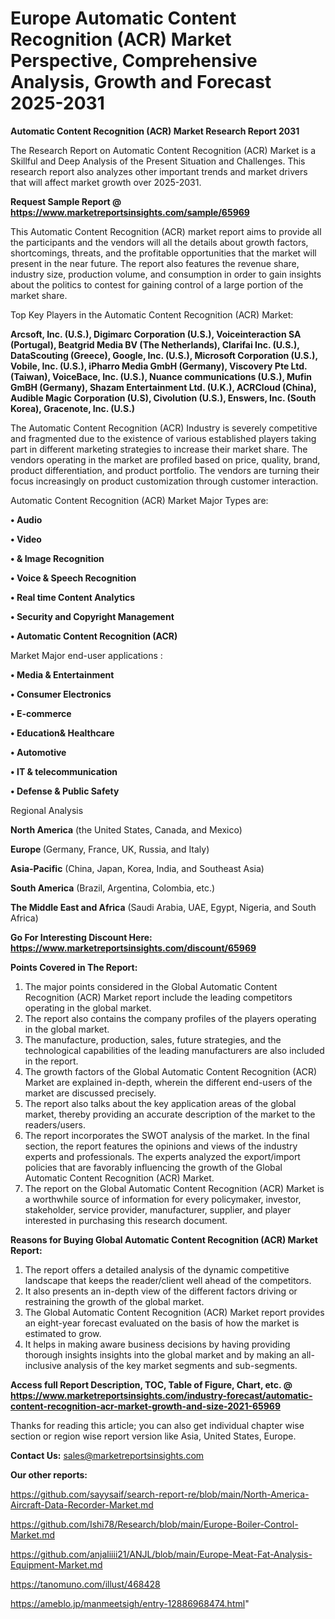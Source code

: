 # Europe Automatic Content Recognition (ACR) Market Perspective, Comprehensive Analysis, Growth and Forecast 2025-2031

<strong>Automatic Content Recognition (ACR) Market Research Report 2031</strong>

The Research Report on Automatic Content Recognition (ACR) Market is a Skillful and Deep Analysis of the Present Situation and Challenges. This research report also analyzes other important trends and market drivers that will affect market growth over 2025-2031.

<strong>Request Sample Report @ <a href=https://www.marketreportsinsights.com/sample/65969>https://www.marketreportsinsights.com/sample/65969</a></strong>

This Automatic Content Recognition (ACR) market report aims to provide all the participants and the vendors will all the details about growth factors, shortcomings, threats, and the profitable opportunities that the market will present in the near future. The report also features the revenue share, industry size, production volume, and consumption in order to gain insights about the politics to contest for gaining control of a large portion of the market share.

Top Key Players in the Automatic Content Recognition (ACR) Market:

<strong>Arcsoft, Inc. (U.S.), Digimarc Corporation (U.S.), Voiceinteraction SA (Portugal), Beatgrid Media BV (The Netherlands), Clarifai Inc. (U.S.), DataScouting (Greece), Google, Inc. (U.S.), Microsoft Corporation (U.S.), Vobile, Inc. (U.S.), iPharro Media GmbH (Germany), Viscovery Pte Ltd. (Taiwan), VoiceBace, Inc. (U.S.), Nuance communications (U.S.), Mufin GmBH (Germany), Shazam Entertainment Ltd. (U.K.), ACRCloud (China), Audible Magic Corporation (U.S), Civolution (U.S.), Enswers, Inc. (South Korea), Gracenote, Inc. (U.S.)</strong>

The Automatic Content Recognition (ACR) Industry is severely competitive and fragmented due to the existence of various established players taking part in different marketing strategies to increase their market share. The vendors operating in the market are profiled based on price, quality, brand, product differentiation, and product portfolio. The vendors are turning their focus increasingly on product customization through customer interaction.

Automatic Content Recognition (ACR) Market Major Types are:

<strong>• Audio

• Video

• & Image Recognition

• Voice & Speech Recognition

• Real time Content Analytics

• Security and Copyright Management

• Automatic Content Recognition (ACR)</strong>

Market Major end-user applications :

<strong>• Media & Entertainment

• Consumer Electronics

• E-commerce

• Education& Healthcare

• Automotive

• IT & telecommunication

• Defense & Public Safety</strong>

Regional Analysis

</u><strong><b>North America</b></strong> (the United States, Canada, and Mexico)

<strong><b>Europe </b></strong>(Germany, France, UK, Russia, and Italy)

<strong><b>Asia-Pacific</b></strong> (China, Japan, Korea, India, and Southeast Asia)

<strong><b>South America</b></strong> (Brazil, Argentina, Colombia, etc.)

<strong><b>The Middle East and Africa</b></strong> (Saudi Arabia, UAE, Egypt, Nigeria, and South Africa)

<strong>Go For Interesting Discount Here: <a href=https://www.marketreportsinsights.com/discount/65969>https://www.marketreportsinsights.com/discount/65969</a></strong>

<strong>Points Covered in The Report:</strong>
<ol>
  <li>The major points considered in the Global Automatic Content Recognition (ACR) Market report include the leading competitors operating in the global market.</li>
  <li>The report also contains the company profiles of the players operating in the global market.</li>
  <li>The manufacture, production, sales, future strategies, and the technological capabilities of the leading manufacturers are also included in the report.</li>
  <li>The growth factors of the Global Automatic Content Recognition (ACR) Market are explained in-depth, wherein the different end-users of the market are discussed precisely.</li>
  <li>The report also talks about the key application areas of the global market, thereby providing an accurate description of the market to the readers/users.</li>
  <li>The report incorporates the SWOT analysis of the market. In the final section, the report features the opinions and views of the industry experts and professionals. The experts analyzed the export/import policies that are favorably influencing the growth of the Global Automatic Content Recognition (ACR) Market.</li>
  <li>The report on the Global Automatic Content Recognition (ACR) Market is a worthwhile source of information for every policymaker, investor, stakeholder, service provider, manufacturer, supplier, and player interested in purchasing this research document.</li>
</ol>
<strong>Reasons for Buying Global Automatic Content Recognition (ACR) Market Report:</strong>

<ol>
  <li>The report offers a detailed analysis of the dynamic competitive landscape that keeps the reader/client well ahead of the competitors.</li>
  <li>It also presents an in-depth view of the different factors driving or restraining the growth of the global market.</li>
  <li>The Global Automatic Content Recognition (ACR) Market report provides an eight-year forecast evaluated on the basis of how the market is estimated to grow.</li>
  <li>It helps in making aware business decisions by having providing thorough insights insights into the global market and by making an all-inclusive analysis of the key market segments and sub-segments.</li>
</ol>
<strong>Access full Report Description, TOC, Table of Figure, Chart, etc. @ <a href=https://www.marketreportsinsights.com/industry-forecast/automatic-content-recognition-acr-market-growth-and-size-2021-65969>https://www.marketreportsinsights.com/industry-forecast/automatic-content-recognition-acr-market-growth-and-size-2021-65969</a></strong>


Thanks for reading this article; you can also get individual chapter wise section or region wise report version like Asia, United States, Europe.

<strong>Contact Us:</strong>
sales@marketreportsinsights.com

<strong>Our other reports:</strong>

<a href=https://github.com/sayysaif/search-report-re/blob/main/North-America-Aircraft-Data-Recorder-Market.md>https://github.com/sayysaif/search-report-re/blob/main/North-America-Aircraft-Data-Recorder-Market.md</a>

<a href=https://github.com/Ishi78/Research/blob/main/Europe-Boiler-Control-Market.md>https://github.com/Ishi78/Research/blob/main/Europe-Boiler-Control-Market.md</a>

<a href=https://github.com/anjaliiii21/ANJL/blob/main/Europe-Meat-Fat-Analysis-Equipment-Market.md>https://github.com/anjaliiii21/ANJL/blob/main/Europe-Meat-Fat-Analysis-Equipment-Market.md</a>

<a href=https://tanomuno.com/illust/468428>https://tanomuno.com/illust/468428</a>

<a href=https://ameblo.jp/manmeetsigh/entry-12886968474.html>https://ameblo.jp/manmeetsigh/entry-12886968474.html</a>"
